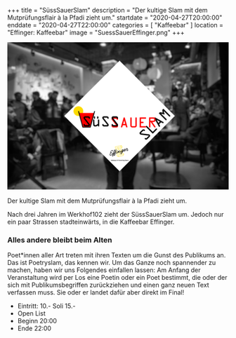 +++
title = "SüssSauerSlam"
description = "Der kultige Slam mit dem Mutprüfungsflair à la Pfadi zieht um."
startdate = "2020-04-27T20:00:00"
enddate = "2020-04-27T22:00:00"
categories = [ "Kaffeebar" ]
location = "Effinger: Kaffeebar"
image = "SuessSauerEffinger.png"
+++

![SüssSauerSlam im Effinger](SuessSauerEffinger.png)

<div class="lead">
Der kultige Slam mit dem Mutprüfungsflair à la Pfadi zieht um.
</div>

Nach drei Jahren im Werkhof102 zieht der SüssSauerSlam um. Jedoch nur ein paar Strassen stadteinwärts, in die Kaffeebar Effinger.

### Alles andere bleibt beim Alten
Poet*innen aller Art treten mit ihren Texten um die Gunst des Publikums an. Das ist Poetryslam, das kennen wir. Um das Ganze noch spannender zu machen, haben wir uns Folgendes einfallen lassen: Am Anfang der Veranstaltung wird per Los eine Poetin oder ein Poet bestimmt, die oder der sich mit Publikumsbegriffen zurückziehen und einen ganz neuen Text verfassen muss. Sie oder er landet dafür aber direkt im Final!

* Eintritt: 10.- Soli 15.-
* Open List
* Beginn 20:00
* Ende 22:00
